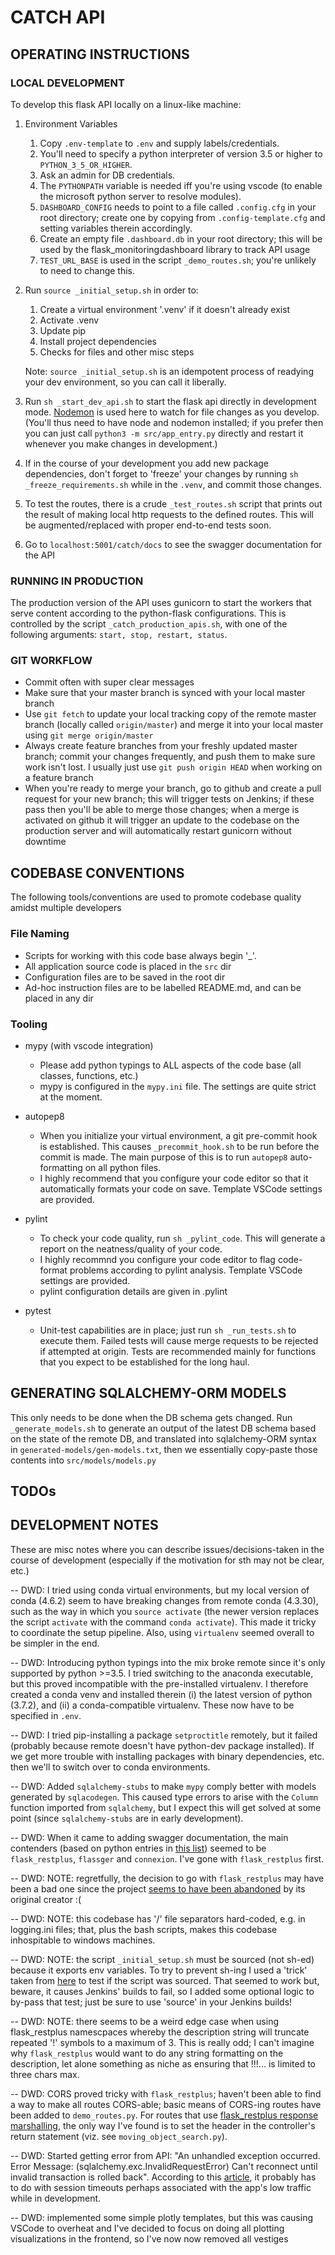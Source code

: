 # CATCH API

## OPERATING INSTRUCTIONS

### LOCAL DEVELOPMENT

To develop this flask API locally on a linux-like machine:

1. Environment Variables

    1. Copy `.env-template` to `.env` and supply labels/credentials.
    2. You'll need to specify a python interpreter of version 3.5 or higher to `PYTHON_3_5_OR_HIGHER`.
    3. Ask an admin for DB credentials.
    4. The `PYTHONPATH` variable is needed iff you're using vscode (to enable the microsoft python server to resolve modules).
    5. `DASHBOARD_CONFIG` needs to point to a file called `.config.cfg` in your root directory; create one by copying from `.config-template.cfg` and setting variables therein accordingly.
    6. Create an empty file `.dashboard.db` in your root directory; this will be used by the flask_monitoringdashboard library to track API usage
    7. `TEST_URL_BASE` is used in the script `_demo_routes.sh`; you're unlikely to need to change this.

2. Run `source _initial_setup.sh` in order to:

    1. Create a virtual environment '.venv' if it doesn't already exist
    2. Activate .venv
    3. Update pip
    4. Install project dependencies
    5. Checks for files and other misc steps

    Note: `source _initial_setup.sh` is an idempotent process of readying your dev environment, so you can call it liberally.

3. Run `sh _start_dev_api.sh` to start the flask api directly in development mode. [Nodemon](https://www.npmjs.com/package/nodemon) is used here to watch for file changes as you develop. (You'll thus need to have node and nodemon installed; if you prefer then you can just call `python3 -m src/app_entry.py` directly and restart it whenever you make changes in development.)

4. If in the course of your development you add new package dependencies, don't forget to 'freeze' your changes by running `sh _freeze_requirements.sh` while in the `.venv`, and commit those changes.

5. To test the routes, there is a crude `_test_routes.sh` script that prints out the result of making local http requests to the defined routes. This will be augmented/replaced with proper end-to-end tests soon.

6. Go to `localhost:5001/catch/docs` to see the swagger documentation for the API

### RUNNING IN PRODUCTION

The production version of the API uses gunicorn to start the workers that serve content according to the python-flask configurations. This is controlled by the script `_catch_production_apis.sh`, with one of the following arguments: `start, stop, restart, status`.

### GIT WORKFLOW

-   Commit often with super clear messages
-   Make sure that your master branch is synced with your local master branch
-   Use `git fetch` to update your local tracking copy of the remote master branch (locally called `origin/master`) and merge it into your local master using `git merge origin/master`
-   Always create feature branches from your freshly updated master branch; commit your changes frequently, and push them to make sure work isn't lost. I usually just use `git push origin HEAD` when working on a feature branch
-   When you're ready to merge your branch, go to github and create a pull request for your new branch; this will trigger tests on Jenkins; if these pass then you'll be able to merge those changes; when a merge is activated on github it will trigger an update to the codebase on the production server and will automatically restart gunicorn without downtime

## CODEBASE CONVENTIONS

The following tools/conventions are used to promote codebase quality amidst multiple developers

### File Naming

-   Scripts for working with this code base always begin '\_'.
-   All application source code is placed in the `src` dir
-   Configuration files are to be saved in the root dir
-   Ad-hoc instruction files are to be labelled README.md, and can be placed in any dir

### Tooling

-   mypy (with vscode integration)

    -   Please add python typings to ALL aspects of the code base (all classes, functions, etc.)
    -   mypy is configured in the `mypy.ini` file. The settings are quite strict at the moment.

-   autopep8

    -   When you initialize your virtual environment, a git pre-commit hook is established. This causes `_precommit_hook.sh` to be run before the commit is made. The main purpose of this is to run `autopep8` auto-formatting on all python files.
    -   I highly recommend that you configure your code editor so that it automatically formats your code on save. Template VSCode settings are provided.

-   pylint

    -   To check your code quality, run `sh _pylint_code`. This will generate a report on the neatness/quality of your code.
    -   I highly recommnd you configure your code editor to flag code-format problems according to pylint analysis. Template VSCode settings are provided.
    -   pylint configuration details are given in .pylint

-   pytest
    -   Unit-test capabilities are in place; just run `sh _run_tests.sh` to execute them. Failed tests will cause merge requests to be rejected if attempted at origin. Tests are recommended mainly for functions that you expect to be established for the long haul.

## GENERATING SQLALCHEMY-ORM MODELS

This only needs to be done when the DB schema gets changed. Run `_generate_models.sh` to generate an output of the latest DB schema based on the state of the remote DB, and translated into sqlalchemy-ORM syntax in `generated-models/gen-models.txt`, then we essentially copy-paste those contents into `src/models/models.py`

## TODOs

## DEVELOPMENT NOTES

These are misc notes where you can describe issues/decisions-taken in the course of development (especially if the motivation for sth may not be clear, etc.)

-- DWD: I tried using conda virtual environments, but my local version of conda (4.6.2) seem to have breaking changes from remote conda (4.3.30), such as the way in which you `source activate` (the newer version replaces the script `activate` with the command `conda activate`). This made it tricky to coordinate the setup pipeline. Also, using `virtualenv` seemed overall to be simpler in the end.

-- DWD: Introducing python typings into the mix broke remote since it's only supported by python >=3.5. I tried switching to the anaconda executable, but this proved incompatible with the pre-installed virtualenv. I therefore created a conda venv and installed therein (i) the latest version of python (3.7.2), and (ii) a conda-compatible virtualenv. These now have to be specified in `.env`.

-- DWD: I tried pip-installing a package `setproctitle` remotely, but it failed (probably because remote doesn't have python-dev package installed). If we get more trouble with installing packages with binary dependencies, etc. then we'll to switch over to conda environments.

-- DWD: Added `sqlalchemy-stubs` to make `mypy` comply better with models generated by `sqlacodegen`. This caused type errors to arise with the `Column` function imported from `sqlalchemy`, but I expect this will get solved at some point (since `sqlalchemy-stubs` are in early development).

-- DWD: When it came to adding swagger documentation, the main contenders (based on python entries in [this list](https://swagger.io/tools/open-source/open-source-integrations/)) seemed to be `flask_restplus`, `flassger` and `connexion`. I've gone with `flask_restplus` first.

-- DWD: NOTE: regretfully, the decision to go with `flask_restplus` may have been a bad one since the project [seems to have been abandoned](https://github.com/noirbizarre/flask-restplus/issues/593) by its original creator :(

-- DWD: NOTE: this codebase has '/' file separators hard-coded, e.g. in logging.ini files; that, plus the bash scripts, makes this codebase inhospitable to windows machines.

-- DWD: NOTE: the script `_initial_setup.sh` must be sourced (not sh-ed) because it exports env variables. To try to prevent sh-ing I used a 'trick' taken from [here](https://stackoverflow.com/a/47613477/8620332) to test if the script was sourced. That seemed to work but, beware, it causes Jenkins' builds to fail, so I added some optional logic to by-pass that test; just be sure to use 'source' in your Jenkins builds!

-- DWD: NOTE: there seems to be a weird edge case when using flask_restplus namescpaces whereby the description string will truncate repeated '!' symbols to a maximum of 3. This is really odd; I can't imagine why `flask_restplus` would want to do any string formatting on the description, let alone something as niche as ensuring that !!!... is limited to three chars max.

-- DWD: CORS proved tricky with `flask_restplus`; haven't been able to find a way to make all routes CORS-able; basic means of CORS-ing routes have been added to `demo_routes.py`. For routes that use [flask_restplus response marshalling](https://flask-restplus.readthedocs.io/en/stable/marshalling.html), the only way I've found is to set the header in the controller's return statement (viz. see `moving_object_search.py`).

-- DWD: Started getting error from API: "An unhandled exception occurred. Error Message: (sqlalchemy.exc.InvalidRequestError) Can't reconnect until invalid transaction is rolled back". According to this [article](https://mofanim.wordpress.com/2013/01/02/sqlalchemy-mysql-has-gone-away/), it probably has to do with session timeouts perhaps associated with the app's low traffic while in development.

-- DWD: implemented some simple plotly templates, but this was causing VSCode to overheat and I've decided to focus on doing all plotting visualizations in the frontend, so I've now now removed all vestiges
